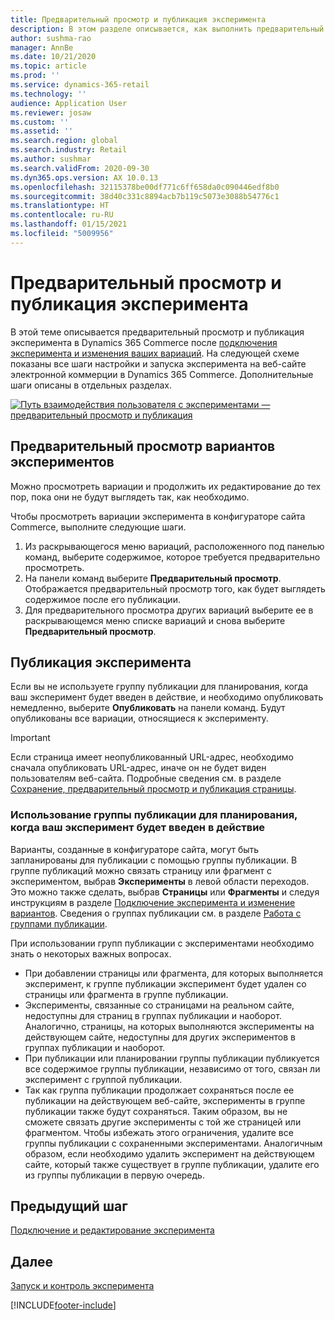```yaml
---
title: Предварительный просмотр и публикация эксперимента
description: В этом разделе описывается, как выполнить предварительный просмотр и публикацию эксперимента из Dynamics 365 Commerce.
author: sushma-rao
manager: AnnBe
ms.date: 10/21/2020
ms.topic: article
ms.prod: ''
ms.service: dynamics-365-retail
ms.technology: ''
audience: Application User
ms.reviewer: josaw
ms.custom: ''
ms.assetid: ''
ms.search.region: global
ms.search.industry: Retail
ms.author: sushmar
ms.search.validFrom: 2020-09-30
ms.dyn365.ops.version: AX 10.0.13
ms.openlocfilehash: 32115378be00df771c6ff658da0c090446edf8b0
ms.sourcegitcommit: 38d40c331c8894acb7b119c5073e3088b54776c1
ms.translationtype: HT
ms.contentlocale: ru-RU
ms.lasthandoff: 01/15/2021
ms.locfileid: "5009956"
---
```

# <a name="preview-and-publish-an-experiment"></a>Предварительный просмотр и публикация эксперимента

В этой теме описывается предварительный просмотр и публикация эксперимента в Dynamics 365 Commerce после [подключения эксперимента и изменения ваших вариаций](experimentation-connect-edit.md). На следующей схеме показаны все шаги настройки и запуска эксперимента на веб-сайте электронной коммерции в Dynamics 365 Commerce. Дополнительные шаги описаны в отдельных разделах.

[ ![Путь взаимодействия пользователя с экспериментами — предварительный просмотр и публикация](./media/experimentation_preview_publish.svg) ](./media/experimentation_preview_publish.svg#lightbox)

## <a name="preview-your-experiment-variations"></a>Предварительный просмотр вариантов экспериментов
Можно просмотреть вариации и продолжить их редактирование до тех пор, пока они не будут выглядеть так, как необходимо.

Чтобы просмотреть вариации эксперимента в конфигураторе сайта Commerce, выполните следующие шаги.

1. Из раскрывающегося меню вариаций, расположенного под панелью команд, выберите содержимое, которое требуется предварительно просмотреть. 
1. На панели команд выберите **Предварительный просмотр**. Отображается предварительный просмотр того, как будет выглядеть содержимое после его публикации.
1. Для предварительного просмотра других вариаций выберите ее в раскрывающемся меню списке вариаций и снова выберите **Предварительный просмотр**.

## <a name="publish-your-experiment"></a>Публикация эксперимента
Если вы не используете группу публикации для планирования, когда ваш эксперимент будет введен в действие, и необходимо опубликовать немедленно, выберите **Опубликовать** на панели команд. Будут опубликованы все вариации, относящиеся к эксперименту.
    
> [!IMPORTANT]
> Если страница имеет неопубликованный URL-адрес, необходимо сначала опубликовать URL-адрес, иначе он не будет виден пользователям веб-сайта. Подробные сведения см. в разделе [Сохранение, предварительный просмотр и публикация страницы](save-preview-publish-page.md).
    
### <a name="use-publish-groups-to-schedule-when-your-experiment-goes-live"></a>Использование группы публикации для планирования, когда ваш эксперимент будет введен в действие
Варианты, созданные в конфигураторе сайта, могут быть запланированы для публикации с помощью группы публикации. В группе публикаций можно связать страницу или фрагмент с экспериментом, выбрав **Эксперименты** в левой области переходов. Это можно также сделать, выбрав **Страницы** или **Фрагменты** и следуя инструкциям в разделе [Подключение эксперимента и изменение вариантов](experimentation-connect-edit.md). Сведения о группах публикации см. в разделе [Работа с группами публикации](publish-groups.md).

При использовании групп публикации с экспериментами необходимо знать о некоторых важных вопросах.
- При добавлении страницы или фрагмента, для которых выполняется эксперимент, к группе публикации эксперимент будет удален со страницы или фрагмента в группе публикации.
- Эксперименты, связанные со страницами на реальном сайте, недоступны для страниц в группах публикации и наоборот. Аналогично, страницы, на которых выполняются эксперименты на действующем сайте, недоступны для других экспериментов в группах публикации и наоборот.
- При публикации или планировании группы публикации публикуется все содержимое группы публикации, независимо от того, связан ли эксперимент с группой публикации.
- Так как группа публикации продолжает сохраняться после ее публикации на действующем веб-сайте, эксперименты в группе публикации также будут сохраняться. Таким образом, вы не сможете связать другие эксперименты с той же страницей или фрагментом. Чтобы избежать этого ограничения, удалите все группы публикации с сохраненными экспериментами. Аналогичным образом, если необходимо удалить эксперимент на действующем сайте, который также существует в группе публикации, удалите его из группы публикации в первую очередь.

## <a name="previous-step"></a>Предыдущий шаг
[Подключение и редактирование эксперимента](experimentation-connect-edit.md)

## <a name="next-step"></a>Далее
[Запуск и контроль эксперимента](experimentation-run-monitor.md)


[!INCLUDE[footer-include](../includes/footer-banner.md)]